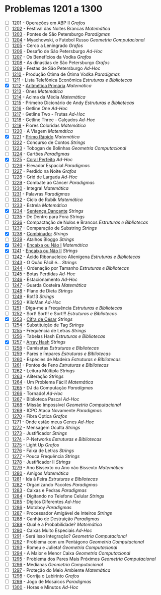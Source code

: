# Problemas 1201 a 1300

  - [ ] [1201](https://www.urionlinejudge.com.br/judge/pt/problems/view/1201) - Operações em ABP II *Grafos*
  - [ ] [1202](https://www.urionlinejudge.com.br/judge/pt/problems/view/1202) - Festival das Noites Brancas *Matemática*
  - [ ] [1203](https://www.urionlinejudge.com.br/judge/pt/problems/view/1203) - Pontes de São Petersburgo *Paradigmas*
  - [ ] [1204](https://www.urionlinejudge.com.br/judge/pt/problems/view/1204) - Myachowski, o Futebol Russo *Geometria Computacional*
  - [ ] [1205](https://www.urionlinejudge.com.br/judge/pt/problems/view/1205) - Cerco a Leningrado *Grafos*
  - [ ] [1206](https://www.urionlinejudge.com.br/judge/pt/problems/view/1206) - Desafio de São Petersburgo *Ad-Hoc*
  - [ ] [1207](https://www.urionlinejudge.com.br/judge/pt/problems/view/1207) - Os Benefícios da Vodka *Grafos*
  - [ ] [1208](https://www.urionlinejudge.com.br/judge/pt/problems/view/1208) - As dinastias de São Petersburgo *Grafos*
  - [ ] [1209](https://www.urionlinejudge.com.br/judge/pt/problems/view/1209) - Festas de São Petersburgo *Ad-Hoc*
  - [ ] [1210](https://www.urionlinejudge.com.br/judge/pt/problems/view/1210) - Produção Ótima de Ótima Vodka *Paradigmas*
  - [ ] [1211](https://www.urionlinejudge.com.br/judge/pt/problems/view/1211) - Lista Telefônica Econômica *Estruturas e Bibliotecas*
  - [x] [1212](https://www.urionlinejudge.com.br/judge/pt/problems/view/1212) - [Aritmética Primária](https://github.com/potigol/URI-Potigol/blob/master/src/1201-1300/1212.poti) *Matemática*
  - [ ] [1213](https://www.urionlinejudge.com.br/judge/pt/problems/view/1213) - Ones *Matemática*
  - [ ] [1214](https://www.urionlinejudge.com.br/judge/pt/problems/view/1214) - Acima da Média *Matemática*
  - [ ] [1215](https://www.urionlinejudge.com.br/judge/pt/problems/view/1215) - Primeiro Dicionário de Andy *Estruturas e Bibliotecas*
  - [ ] [1216](https://www.urionlinejudge.com.br/judge/pt/problems/view/1216) - Getline One *Ad-Hoc*
  - [ ] [1217](https://www.urionlinejudge.com.br/judge/pt/problems/view/1217) - Getline Two - Frutas *Ad-Hoc*
  - [ ] [1218](https://www.urionlinejudge.com.br/judge/pt/problems/view/1218) - Getline Three -  Calçados *Ad-Hoc*
  - [ ] [1219](https://www.urionlinejudge.com.br/judge/pt/problems/view/1219) - Flores Coloridas *Matemática*
  - [ ] [1220](https://www.urionlinejudge.com.br/judge/pt/problems/view/1220) - A Viagem *Matemática*
  - [x] [1221](https://www.urionlinejudge.com.br/judge/pt/problems/view/1221) - [Primo Rápido](https://github.com/potigol/URI-Potigol/blob/master/src/1201-1300/1221.poti) *Matemática*
  - [ ] [1222](https://www.urionlinejudge.com.br/judge/pt/problems/view/1222) - Concurso de Contos *Strings*
  - [ ] [1223](https://www.urionlinejudge.com.br/judge/pt/problems/view/1223) - Tobogan de Bolinhas *Geometria Computacional*
  - [ ] [1224](https://www.urionlinejudge.com.br/judge/pt/problems/view/1224) - Cartões *Paradigmas*
  - [x] [1225](https://www.urionlinejudge.com.br/judge/pt/problems/view/1225) - [Coral Perfeito](https://github.com/potigol/URI-Potigol/blob/master/src/1201-1300/1225.poti) *Ad-Hoc*
  - [ ] [1226](https://www.urionlinejudge.com.br/judge/pt/problems/view/1226) - Elevador Espacial *Paradigmas*
  - [ ] [1227](https://www.urionlinejudge.com.br/judge/pt/problems/view/1227) - Perdido na Noite *Grafos*
  - [ ] [1228](https://www.urionlinejudge.com.br/judge/pt/problems/view/1228) - Grid de Largada *Ad-Hoc*
  - [ ] [1229](https://www.urionlinejudge.com.br/judge/pt/problems/view/1229) - Combate ao Câncer *Paradigmas*
  - [ ] [1230](https://www.urionlinejudge.com.br/judge/pt/problems/view/1230) - Integral *Matemática*
  - [ ] [1231](https://www.urionlinejudge.com.br/judge/pt/problems/view/1231) - Palavras *Paradigmas*
  - [ ] [1232](https://www.urionlinejudge.com.br/judge/pt/problems/view/1232) - Ciclo de Rubik *Matemática*
  - [ ] [1233](https://www.urionlinejudge.com.br/judge/pt/problems/view/1233) - Estrela *Matemática*
  - [x] [1234](https://www.urionlinejudge.com.br/judge/pt/problems/view/1234) - [Sentença Dançante](https://github.com/potigol/URI-Potigol/blob/master/src/1201-1300/1234.poti) *Strings*
  - [ ] [1235](https://www.urionlinejudge.com.br/judge/pt/problems/view/1235) - De Dentro para Fora *Strings*
  - [ ] [1236](https://www.urionlinejudge.com.br/judge/pt/problems/view/1236) - Compactação de Nulos e Brancos *Estruturas e Bibliotecas*
  - [ ] [1237](https://www.urionlinejudge.com.br/judge/pt/problems/view/1237) - Comparação de Substring *Strings*
  - [x] [1238](https://www.urionlinejudge.com.br/judge/pt/problems/view/1238) - [Combinador](https://github.com/potigol/URI-Potigol/blob/master/src/1201-1300/1238.poti) *Strings*
  - [ ] [1239](https://www.urionlinejudge.com.br/judge/pt/problems/view/1239) - Atalhos Bloggo *Strings*
  - [x] [1240](https://www.urionlinejudge.com.br/judge/pt/problems/view/1240) - [Encaixa ou Não I](https://github.com/potigol/URI-Potigol/blob/master/src/1201-1300/1240.poti) *Matemática*
  - [x] [1241](https://www.urionlinejudge.com.br/judge/pt/problems/view/1241) - [Encaixa ou Não II](https://github.com/potigol/URI-Potigol/blob/master/src/1201-1300/1241.poti) *Strings*
  - [ ] [1242](https://www.urionlinejudge.com.br/judge/pt/problems/view/1242) - Ácido Ribonucleico Alienígena *Estruturas e Bibliotecas*
  - [ ] [1243](https://www.urionlinejudge.com.br/judge/pt/problems/view/1243) - O Quão Fácil é... *Strings*
  - [ ] [1244](https://www.urionlinejudge.com.br/judge/pt/problems/view/1244) - Ordenação por Tamanho *Estruturas e Bibliotecas*
  - [ ] [1245](https://www.urionlinejudge.com.br/judge/pt/problems/view/1245) - Botas Perdidas *Ad-Hoc*
  - [ ] [1246](https://www.urionlinejudge.com.br/judge/pt/problems/view/1246) - Estacionamento *Ad-Hoc*
  - [ ] [1247](https://www.urionlinejudge.com.br/judge/pt/problems/view/1247) - Guarda Costeira *Matemática*
  - [ ] [1248](https://www.urionlinejudge.com.br/judge/pt/problems/view/1248) - Plano de Dieta *Strings*
  - [ ] [1249](https://www.urionlinejudge.com.br/judge/pt/problems/view/1249) - Rot13 *Strings*
  - [ ] [1250](https://www.urionlinejudge.com.br/judge/pt/problems/view/1250) - KiloMan *Ad-Hoc*
  - [ ] [1251](https://www.urionlinejudge.com.br/judge/pt/problems/view/1251) - Diga-me a Frequência *Estruturas e Bibliotecas*
  - [ ] [1252](https://www.urionlinejudge.com.br/judge/pt/problems/view/1252) - Sort! Sort!! e Sort!!! *Estruturas e Bibliotecas*
  - [x] [1253](https://www.urionlinejudge.com.br/judge/pt/problems/view/1253) - [Cifra de César](https://github.com/potigol/URI-Potigol/blob/master/src/1201-1300/1253.poti) *Strings*
  - [ ] [1254](https://www.urionlinejudge.com.br/judge/pt/problems/view/1254) - Substituição de Tag *Strings*
  - [ ] [1255](https://www.urionlinejudge.com.br/judge/pt/problems/view/1255) - Frequência de Letras *Strings*
  - [ ] [1256](https://www.urionlinejudge.com.br/judge/pt/problems/view/1256) - Tabelas Hash *Estruturas e Bibliotecas*
  - [x] [1257](https://www.urionlinejudge.com.br/judge/pt/problems/view/1257) - [Array Hash](https://github.com/potigol/URI-Potigol/blob/master/src/1201-1300/1257.poti) *Strings*
  - [ ] [1258](https://www.urionlinejudge.com.br/judge/pt/problems/view/1258) - Camisetas *Estruturas e Bibliotecas*
  - [ ] [1259](https://www.urionlinejudge.com.br/judge/pt/problems/view/1259) - Pares e Ímpares *Estruturas e Bibliotecas*
  - [ ] [1260](https://www.urionlinejudge.com.br/judge/pt/problems/view/1260) - Espécies de Madeira *Estruturas e Bibliotecas*
  - [ ] [1261](https://www.urionlinejudge.com.br/judge/pt/problems/view/1261) - Pontos de Feno *Estruturas e Bibliotecas*
  - [ ] [1262](https://www.urionlinejudge.com.br/judge/pt/problems/view/1262) - Leitura Múltipla *Strings*
  - [ ] [1263](https://www.urionlinejudge.com.br/judge/pt/problems/view/1263) - Aliteração *Strings*
  - [ ] [1264](https://www.urionlinejudge.com.br/judge/pt/problems/view/1264) - Um Problema Fácil! *Matemática*
  - [ ] [1265](https://www.urionlinejudge.com.br/judge/pt/problems/view/1265) - DJ da Computação *Paradigmas*
  - [ ] [1266](https://www.urionlinejudge.com.br/judge/pt/problems/view/1266) - Tornado! *Ad-Hoc*
  - [ ] [1267](https://www.urionlinejudge.com.br/judge/pt/problems/view/1267) - Biblioteca Pascal *Ad-Hoc*
  - [ ] [1268](https://www.urionlinejudge.com.br/judge/pt/problems/view/1268) - Missão Impossível *Geometria Computacional*
  - [ ] [1269](https://www.urionlinejudge.com.br/judge/pt/problems/view/1269) - ICPC Ataca Novamente *Paradigmas*
  - [ ] [1270](https://www.urionlinejudge.com.br/judge/pt/problems/view/1270) - Fibra Óptica *Grafos*
  - [ ] [1271](https://www.urionlinejudge.com.br/judge/pt/problems/view/1271) - Onde estão meus Genes *Ad-Hoc*
  - [ ] [1272](https://www.urionlinejudge.com.br/judge/pt/problems/view/1272) - Mensagem Oculta *Strings*
  - [ ] [1273](https://www.urionlinejudge.com.br/judge/pt/problems/view/1273) - Justificador *Strings*
  - [ ] [1274](https://www.urionlinejudge.com.br/judge/pt/problems/view/1274) - P-Networks *Estruturas e Bibliotecas*
  - [ ] [1275](https://www.urionlinejudge.com.br/judge/pt/problems/view/1275) - Light Up *Grafos*
  - [ ] [1276](https://www.urionlinejudge.com.br/judge/pt/problems/view/1276) - Faixa de Letras *Strings*
  - [ ] [1277](https://www.urionlinejudge.com.br/judge/pt/problems/view/1277) - Pouca Frequência *Strings*
  - [ ] [1278](https://www.urionlinejudge.com.br/judge/pt/problems/view/1278) - Justificador II *Strings*
  - [ ] [1279](https://www.urionlinejudge.com.br/judge/pt/problems/view/1279) - Ano Bissexto ou Ano não Bissexto *Matemática*
  - [ ] [1280](https://www.urionlinejudge.com.br/judge/pt/problems/view/1280) - Amigos *Matemática*
  - [ ] [1281](https://www.urionlinejudge.com.br/judge/pt/problems/view/1281) - Ida à Feira *Estruturas e Bibliotecas*
  - [ ] [1282](https://www.urionlinejudge.com.br/judge/pt/problems/view/1282) - Organizando Pacotes *Paradigmas*
  - [ ] [1283](https://www.urionlinejudge.com.br/judge/pt/problems/view/1283) - Caixas e Pedras *Paradigmas*
  - [ ] [1284](https://www.urionlinejudge.com.br/judge/pt/problems/view/1284) - Digitando no Telefone Celular *Strings*
  - [ ] [1285](https://www.urionlinejudge.com.br/judge/pt/problems/view/1285) - Dígitos Diferentes *Ad-Hoc*
  - [ ] [1286](https://www.urionlinejudge.com.br/judge/pt/problems/view/1286) - Motoboy *Paradigmas*
  - [ ] [1287](https://www.urionlinejudge.com.br/judge/pt/problems/view/1287) - Processador Amigável de Inteiros *Strings*
  - [ ] [1288](https://www.urionlinejudge.com.br/judge/pt/problems/view/1288) - Canhão de Destruição *Paradigmas*
  - [ ] [1289](https://www.urionlinejudge.com.br/judge/pt/problems/view/1289) - Qual é a Probabilidade? *Matemática*
  - [ ] [1290](https://www.urionlinejudge.com.br/judge/pt/problems/view/1290) - Caixas Muito Especiais *Ad-Hoc*
  - [ ] [1291](https://www.urionlinejudge.com.br/judge/pt/problems/view/1291) - Será Isso Integração? *Geometria Computacional*
  - [ ] [1292](https://www.urionlinejudge.com.br/judge/pt/problems/view/1292) - Problema com um Pentágono *Geometria Computacional*
  - [ ] [1293](https://www.urionlinejudge.com.br/judge/pt/problems/view/1293) - Romeu e Julieta! *Geometria Computacional*
  - [ ] [1294](https://www.urionlinejudge.com.br/judge/pt/problems/view/1294) - A Maior e Menor Caixa *Geometria Computacional*
  - [ ] [1295](https://www.urionlinejudge.com.br/judge/pt/problems/view/1295) - Problema dos Pares Mais Próximos *Geometria Computacional*
  - [ ] [1296](https://www.urionlinejudge.com.br/judge/pt/problems/view/1296) - Medianas *Geometria Computacional*
  - [ ] [1297](https://www.urionlinejudge.com.br/judge/pt/problems/view/1297) - Proteção do Meio Ambiente *Matemática*
  - [ ] [1298](https://www.urionlinejudge.com.br/judge/pt/problems/view/1298) - Corrija o Labirinto *Grafos*
  - [ ] [1299](https://www.urionlinejudge.com.br/judge/pt/problems/view/1299) - Jogo de Mosaicos *Paradigmas*
  - [ ] [1300](https://www.urionlinejudge.com.br/judge/pt/problems/view/1300) - Horas e Minutos *Ad-Hoc*